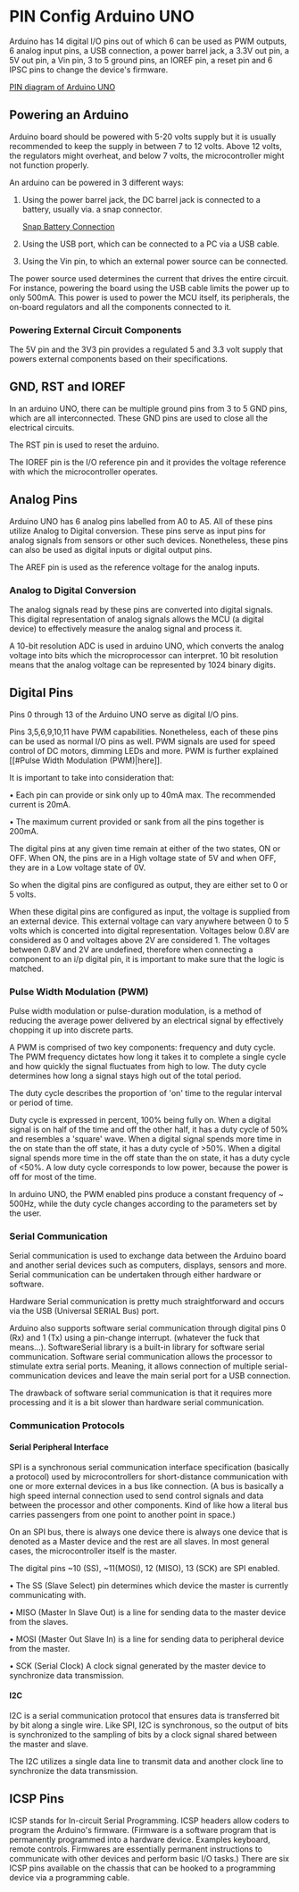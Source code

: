 
# PIN Config Arduino UNO

Arduino has 14 digital I/O pins out of which 6 can be used as PWM
outputs, 6 analog input pins, a USB connection, a power barrel jack, a
3.3V out pin, a 5V out pin, a Vin pin, 3 to 5 ground pins, an IOREF
pin, a reset pin and 6 IPSC pins to change the device's firmware.

[PIN diagram of Arduino UNO](https://www.google.com/search?q=arduino+UNO+pin+diagram&source=lnms&tbm=isch&sa=X&ved=2ahUKEwjF85Pv9LTuAhXijeYKHXyfDI4Q_AUoAXoECBAQAw&biw=1366&bih=670#imgrc=CS8mURVF_yLEGM)
## Powering an Arduino

Arduino board should be powered with 5-20 volts supply but it is
usually recommended to keep the supply in between 7 to 12 volts.
Above 12 volts, the regulators might overheat, and below 7 volts, the
microcontroller might not function properly.

An arduino can be powered in 3 different ways:

1. Using the power barrel jack, the DC barrel jack is connected to a
   battery, usually via. a snap connector.

    [Snap Battery Connection](https://www.google.com/search?q=snap+battery+arduino&tbm=isch&ved=2ahUKEwinv6-E9bTuAhW-5nMBHUoaB6AQ2-cCegQIABAA&oq=snap+battery+arduino&gs_lcp=CgNpbWcQAzoECAAQHjoGCAAQBRAeOgYIABAIEB5Q1ChYxy9glDJoAHAAeAGAAasCiAHkCZIBBTAuNy4xmAEAoAEBqgELZ3dzLXdpei1pbWfAAQE&sclient=img&ei=KZYNYOeGI77Nz7sPyrScgAo&bih=670&biw=1366#imgrc=HDkjAG43PrtutM)

2. Using the USB port, which can be connected to a PC via a USB cable.

3. Using the Vin pin, to which an external power source can be
   connected.

The power source used determines the current that drives the entire
circuit. For instance, powering the board using the USB cable limits
the power up to only 500mA. This power is used to power the MCU
itself, its peripherals, the on-board regulators and all the
components connected to it.

### Powering External Circuit Components

The 5V pin and the 3V3 pin provides a regulated 5 and 3.3 volt supply
that powers external components based on their specifications.

## GND, RST and IOREF

In an arduino UNO, there can be multiple ground pins from 3 to 5 GND
pins, which are all interconnected. These GND pins are used to close
all the electrical circuits.

The RST pin is used to reset the arduino.

The IOREF pin is the I/O reference pin and it provides the voltage
reference with which the microcontroller operates.

## Analog Pins

Arduino UNO has 6 analog pins labelled from A0 to A5. All of these
pins utilize Analog to Digital conversion. These pins serve as input
pins for analog signals from sensors or other such devices.
Nonetheless, these pins can also be used as digital inputs or digital
output pins.

The AREF pin is used as the reference voltage for the analog inputs.

### Analog to Digital Conversion

The analog signals read by these pins are converted into digital
signals. This digital representation of analog signals allows the MCU
(a digital device) to effectively measure the analog signal and
process it.

A 10-bit resolution ADC is used in arduino UNO, which converts the
analog voltage into bits which the microprocessor can interpret. 10
bit resolution means that the analog voltage can be represented by
1024 binary digits.

## Digital Pins

Pins 0 through 13 of the Arduino UNO serve as digital I/O pins.

Pins 3,5,6,9,10,11 have PWM capabilities. Nonetheless, each of these
pins can be used as normal I/O pins as well. PWM signals are used for
speed control of DC motors, dimming LEDs and more. PWM is further
explained [[#Pulse Width Modulation (PWM)|here]].

It is important to take into consideration that:

• Each pin can provide or sink only up to 40mA max. The recommended
  current is 20mA.

• The maximum current provided or sank from all the pins together is
  200mA.

The digital pins at any given time remain at either of the two states,
ON or OFF. When ON, the pins are in a High voltage state of 5V and
when OFF, they are in a Low voltage state of 0V.

So when the digital pins are configured as output, they are either set
to 0 or 5 volts.

When these digital pins are configured as input, the voltage is
supplied from an external device. This external voltage can vary
anywhere between 0 to 5 volts which is concerted into digital
representation. Voltages below 0.8V are considered as 0 and voltages
above 2V are considered 1. The voltages between 0.8V and 2V are
undefined, therefore when connecting a component to an i/p digital
pin, it is important to make sure that the logic is matched.

### Pulse Width Modulation (PWM)

Pulse width modulation or pulse-duration modulation, is a method of
reducing the average power delivered by an electrical signal by
effectively chopping it up into discrete parts.

A PWM is comprised of two key components: frequency and duty cycle.
The PWM frequency dictates how long it takes it to complete a single
cycle and how quickly the signal fluctuates from high to low. The duty
cycle determines how long a signal stays high out of the total period.

The duty cycle describes the proportion of 'on' time to the regular
interval or period of time.

Duty cycle is expressed in percent, 100% being fully on. When a
digital signal is on half of the time and off the other half, it has a
duty cycle of 50% and resembles a 'square' wave. When a digital signal
spends more time in the on state than the off state, it has a duty
cycle of >50%. When a digital signal spends more time in the off state
than the on state, it has a duty cycle of <50%. A low duty cycle
corresponds to low power, because the power is off for most of the
time.

In arduino UNO, the PWM enabled pins produce a constant frequency of ~
500Hz, while the duty cycle changes according to the parameters set by
the user.

### Serial Communication

Serial communication is used to exchange data between the Arduino
board and another serial devices such as computers, displays, sensors
and more. Serial communication can be undertaken through either
hardware or software.

Hardware Serial communication is pretty much straightforward and
occurs via the USB (Universal SERIAL Bus) port.

Arduino also supports software serial communication through digital
pins 0 (Rx) and 1 (Tx) using a pin-change interrupt. (whatever the
fuck that means...). SoftwareSerial library is a built-in library for
software serial communication. Software serial communication allows
the processor to stimulate extra serial ports. Meaning, it allows
connection of multiple serial-communication devices and leave the main
serial port for a USB connection.

The drawback of software serial communication is that it requires more
processing and it is a bit slower than hardware serial communication.

### Communication Protocols

#### Serial Peripheral Interface

SPI is a synchronous serial communication interface specification
(basically a protocol) used by microcontrollers for short-distance
communication with one or more external devices in a bus like
connection. (A bus is basically a high speed internal connection used
to send control signals and data between the processor and other
components. Kind of like how a literal bus carries passengers from one
point to another point in space.)

On an SPI bus, there is always one device there is always one device
that is denoted as a Master device and the rest are all slaves. In
most general cases, the microcontroller itself is the master.

The digital pins ~10 (SS), ~11(MOSI), 12 (MISO), 13 (SCK) are SPI
enabled.

• The SS (Slave Select) pin determines which device the master is
  currently communicating with.

• MISO (Master In Slave Out) is a line for sending data to the master
  device from the slaves.

• MOSI (Master Out Slave In) is a line for sending data to
  peripheral device from the master.

• SCK (Serial Clock) A clock signal generated by the master device to
  synchronize data transmission.

#### I2C

I2C is a serial communication protocol that ensures data is
transferred bit by bit along a single wire. Like SPI, I2C is
synchronous, so the output of bits is synchronized to the sampling of
bits by a clock signal shared between the master and slave.

The I2C utilizes a single data line to transmit data and another clock
line to synchronize the data transmission.

## ICSP Pins

ICSP stands for In-circuit Serial Programming. ICSP headers allow
coders to program the Arduino's  firmware. (Firmware is a software
program that is permanently programmed into a hardware device.
Examples keyboard, remote controls. Firmwares are essentially
permanent instructions to communicate with other devices and perform
basic I/O tasks.) There are six ICSP pins available on the chassis
that can be hooked to a programming device via a programming cable.

